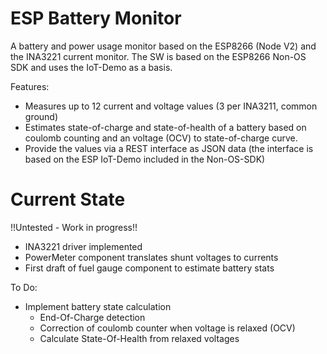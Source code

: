 # ESP Battery Monitor
A battery and power usage monitor based on the ESP8266 (Node V2) and the INA3221 current monitor.
The SW is based on the ESP8266 Non-OS SDK and uses the IoT-Demo as a basis.

Features:
- Measures up to 12 current and voltage values (3 per INA3211, common ground)
- Estimates state-of-charge and state-of-health of a battery based on coulomb counting and an voltage (OCV) to state-of-charge curve.
- Provide the values via a REST interface as JSON data (the interface is based on the ESP IoT-Demo included in the Non-OS-SDK)

# Current State
!!Untested - Work in progress!!

- INA3221 driver implemented
- PowerMeter component translates shunt voltages to currents
- First draft of fuel gauge component to estimate battery stats

To Do:
- Implement battery state calculation
    - End-Of-Charge detection
    - Correction of coulomb counter when voltage is relaxed (OCV)
    - Calculate State-Of-Health from relaxed voltages